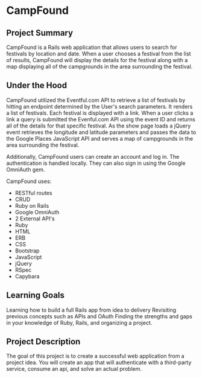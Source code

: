 # CampFound

## Project Summary

CampFound is a Rails web application that allows users to search for festivals by location and date. When a user chooses a festival from the list of results, CampFound will display the details for the festival along with a map displaying all of the campgrounds in the area surrounding the festival.

## Under the Hood

CampFound utilized the Eventful.com API to retrieve a list of festivals by hitting an endpoint determined by the User's search parameters. It renders a list of festivals. Each festival is displayed with a link. When a user clicks a link a query is submitted the Evenful.com API using the event ID and returns all of the details for that specific festival. As the show page loads a jQuery event retrieves the longitude and latitude parameters and passes the data to the Google Places JavaScript API and serves a map of campgrounds in the area surrounding the festival.

Additionally, CampFound users can create an account and log in. The authentication is handled locally. They can also sign in using the Google OmniAuth gem.

CampFound uses:

* RESTful routes
* CRUD
* Ruby on Rails
* Google OmniAuth
* 2 External API's
* Ruby
* HTML
* ERB
* CSS
* Bootstrap
* JavaScript
* jQuery
* RSpec
* Capybara

## Learning Goals

Learning how to build a full Rails app from idea to delivery
Revisiting previous concepts such as APIs and OAuth
Finding the strengths and gaps in your knowledge of Ruby, Rails, and organizing a project.

## Project Description

The goal of this project is to create a successful web application from a project idea. You will create an app that will authenticate with a third-party service, consume an api, and solve an actual problem.
